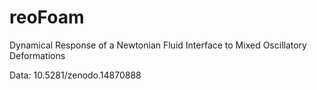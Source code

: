 # reoFoam
Dynamical Response of a Newtonian Fluid Interface to Mixed Oscillatory Deformations

Data: 10.5281/zenodo.14870888

